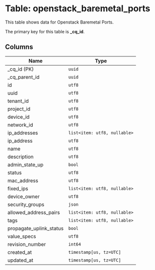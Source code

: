 # Table: openstack_baremetal_ports

This table shows data for Openstack Baremetal Ports.

The primary key for this table is **_cq_id**.

## Columns

| Name          | Type          |
| ------------- | ------------- |
|_cq_id (PK)|`uuid`|
|_cq_parent_id|`uuid`|
|id|`utf8`|
|uuid|`utf8`|
|tenant_id|`utf8`|
|project_id|`utf8`|
|device_id|`utf8`|
|network_id|`utf8`|
|ip_addresses|`list<item: utf8, nullable>`|
|ip_address|`utf8`|
|name|`utf8`|
|description|`utf8`|
|admin_state_up|`bool`|
|status|`utf8`|
|mac_address|`utf8`|
|fixed_ips|`list<item: utf8, nullable>`|
|device_owner|`utf8`|
|security_groups|`json`|
|allowed_address_pairs|`list<item: utf8, nullable>`|
|tags|`list<item: utf8, nullable>`|
|propagate_uplink_status|`bool`|
|value_specs|`utf8`|
|revision_number|`int64`|
|created_at|`timestamp[us, tz=UTC]`|
|updated_at|`timestamp[us, tz=UTC]`|